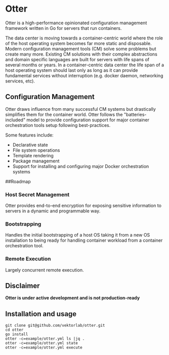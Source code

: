 # Otter

Otter is a high-performance opinionated configuration management framework written in Go for servers that run containers.

The data center is moving towards a container-centric world where the role of the host operating system becomes far 
more static and disposable. Modern configuration management tools (CM) solve some problems but create many more. 
Existing CM solutions with their complex abstractions and domain specific languages are built for servers with life 
spans of several months or years. In a container-centric data center the life span of a host operating system should 
last only as long as it can provide fundamental services without interruption (e.g. docker daemon, networking services, etc).

## Configuration Management
Otter draws influence from many successful CM systems but drastically simplifies them for the container world. 
Otter follows the "batteries-included" model to provide configuration support for major container orchestration 
tools setup following best-practices.

Some features include:

* Declarative state
* File system operations
* Template rendering
* Package management
* Support for installing and configuring major Docker orchestration systems

##Roadmap

### Host Secret Management
Otter provides end-to-end encryption for exposing sensitive information to servers in a dynamic and programmable way.

### Bootstrapping
Handles the initial bootstrapping of a host OS taking it from a new OS installation to being ready for handling 
container workload from a container orchestration tool.

### Remote Execution
Largely concurrent remote execution.

## Disclaimer
**Otter is under active development and is not production-ready**

## Installation and usage
    git clone git@github.com/vektorlab/otter.git
    cd otter
    go install
    otter -c=example/otter.yml ls |jq .
    otter -c=example/otter.yml state
    otter -c=example/otter.yml execute
    

